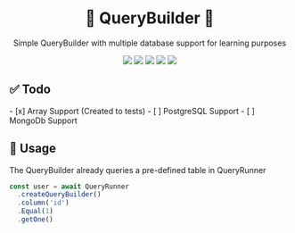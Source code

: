 <h1 align="center">🚧 QueryBuilder 🚧</h1>
<p align="center">Simple QueryBuilder with multiple database support for learning purposes</p>

<p align="center">
  <img src="https://img.shields.io/github/workflow/status/Tsugami/QueryBuilder/CI?style=flat-square">
  <img src="https://img.shields.io/github/license/Tsugami/QueryBuilder?style=flat-square"/>
  <img src="https://img.shields.io/tokei/lines/github/Tsugami/QueryBuilder?style=flat-square">
  <img src="https://img.shields.io/github/package-json/v/Tsugami/QueryBuilder?style=flat-square">
  <img src="https://badgen.net/badge/code%20style/airbnb/ff5a5f?style=flat-square">
</p>


<h2>✅ Todo</h2>
- [x] Array Support (Created to tests)
- [ ] PostgreSQL Support
- [ ] MongoDb Support

<h2>🔨 Usage</h2>
<p>The QueryBuilder already queries a pre-defined table in QueryRunner
</p>

```ts
const user = await QueryRunner
  .createQueryBuilder()
  .column('id')
  .Equal(1)
  .getOne()
```
